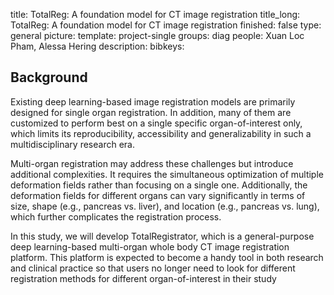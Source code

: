 title: TotalReg: A foundation model for CT image registration
title_long: TotalReg: A foundation model for CT image registration
finished: false
type: general
picture: 
template: project-single
groups: diag
people: Xuan Loc Pham, Alessa Hering
description: 
bibkeys: 

## Background
Existing deep learning-based image registration models are primarily designed for single organ registration. In addition, many of them are customized to perform best on a single specific organ-of-interest only, which limits its reproducibility, accessibility and generalizability in such a multidisciplinary research era.  

Multi-organ registration may address these challenges but introduce additional complexities. It requires the simultaneous optimization of multiple deformation fields rather than focusing on a single one. Additionally, the deformation fields for different organs can vary significantly in terms of size, shape (e.g., pancreas vs. liver), and location (e.g., pancreas vs. lung), which further complicates the registration process. 

In this study, we will develop TotalRegistrator, which is a general-purpose deep learning-based multi-organ whole body CT image registration platform. This platform is expected to become a handy tool in both research and clinical practice so that users no longer need to look for different registration methods for different organ-of-interest in their study 

